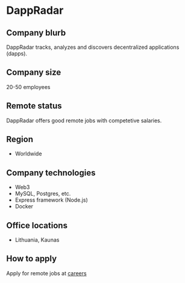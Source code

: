 # DappRadar

## Company blurb

DappRadar tracks, analyzes and discovers decentralized applications (dapps).

## Company size

20-50 employees

## Remote status

DappRadar offers good remote jobs with competetive salaries.

## Region

- Worldwide

## Company technologies

- Web3
- MySQL, Postgres, etc.
- Express framework (Node.js)
- Docker

## Office locations

- Lithuania, Kaunas

## How to apply

Apply for remote jobs at [careers](https://dappradar.com/careers)

